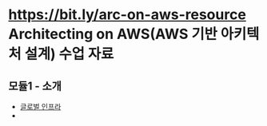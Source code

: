 # https://bit.ly/arc-on-aws-resource </br> Architecting on AWS(AWS 기반 아키텍처 설계) 수업 자료

## 모듈1 - 소개

- [글로벌 인프라](https://aws.amazon.com/ko/about-aws/global-infrastructure/)
-

